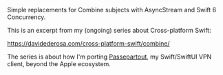 Simple replacements for Combine subjects with AsyncStream and Swift 6 Concurrency.

This is an excerpt from my (ongoing) series about Cross-platform Swift:

https://davidederosa.com/cross-platform-swift/combine/

The series is about how I'm porting [Passepartout](https://github.com/passepartoutvpn/passepartout), my Swift/SwiftUI VPN client, beyond the Apple ecosystem.
